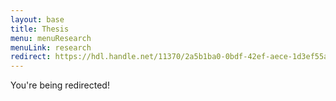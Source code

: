 ```yaml
---
layout: base
title: Thesis
menu: menuResearch
menuLink: research
redirect: https://hdl.handle.net/11370/2a5b1ba0-0bdf-42ef-aece-1d3ef55a8f52
---
```


You're being redirected!
